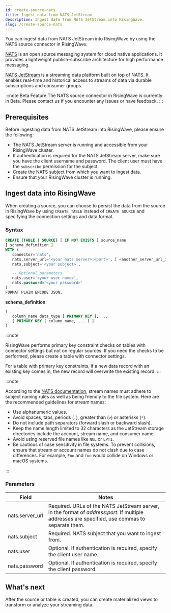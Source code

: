 ```yaml
---
id: create-source-nats
title: Ingest data from NATS JetStream
description: Ingest data from NATS JetStream into RisingWave.
slug: /create-source-nats
---
```

<head>
  <link rel="canonical" href="https://docs.risingwave.com/docs/current/create-source-nats/" />
</head>

You can ingest data from NATS JetStream into RisingWave by using the NATS source connector in RisingWave.

[NATS](https://nats.io/) is an open source messaging system for cloud native applications. It provides a lightweight publish-subscribe architecture for high performance messaging.

[NATS JetStream](https://docs.nats.io/nats-concepts/jetstream) is a streaming data platform built on top of NATS. It enables real-time and historical access to streams of data via durable subscriptions and consumer groups.

:::note Beta Feature
The NATS source connector in RisingWave is currently in Beta. Please contact us if you encounter any issues or have feedback.
:::

## Prerequisites

Before ingesting data from NATS JetStream into RisingWave, please ensure the following:

- The NATS JetStream server is running and accessible from your RisingWave cluster.
- If authentication is required for the NATS JetStream server, make sure you have the client username and password. The client user must have the `subscribe` permission for the subject.
- Create the NATS subject from which you want to ingest data.
- Ensure that your RisingWave cluster is running.

## Ingest data into RisingWave

When creating a source, you can choose to persist the data from the source in RisingWave by using `CREATE TABLE` instead of `CREATE SOURCE` and specifying the connection settings and data format.

### Syntax

```sql
CREATE {TABLE | SOURCE} [ IF NOT EXISTS ] source_name 
[ schema_definition ]
WITH (
   connector='nats',
   nats.server_url='<your nats server>:<port>', [ <another_server_url_if_available>, ...]
   nats.subject='<your subject>',

   -- Optional parameters
   nats.user='<your user name>',
   nats.password='<your password>'
)
FORMAT PLAIN ENCODE JSON;
```

**schema_definition**:

```sql
(
   column_name data_type [ PRIMARY KEY ], ...
   [ PRIMARY KEY ( column_name, ... ) ]
)
```

:::note

RisingWave performs primary key constraint checks on tables with connector settings but not on regular sources. If you need the checks to be performed, please create a table with connector settings.

For a table with primary key constraints, if a new data record with an existing key comes in, the new record will overwrite the existing record.
:::

:::note

According to the [NATS documentation](https://docs.nats.io/running-a-nats-service/nats_admin/jetstream_admin/naming), stream names must adhere to subject naming rules as well as being friendly to the file system. Here are the recommended guidelines for stream names:

- Use alphanumeric values.
- Avoid spaces, tabs, periods (`.`), greater than (`>`) or asterisks (`*`).
- Do not include path separators (forward slash or backward slash).
- Keep the name length limited to 32 characters as the JetStream storage directories include the account, stream name, and consumer name.
- Avoid using reserved file names like `NUL` or `LPT1`.
- Be cautious of case sensitivity in file systems. To prevent collisions, ensure that stream or account names do not clash due to case differences. For example, `Foo` and `foo` would collide on Windows or macOS systems.

:::

### Parameters

|Field|Notes|
|---|---|
|nats.server_url| Required. URLs of the NATS JetStream server, in the format of *address*:*port*. If multiple addresses are specified, use commas to separate them.|
|nats.subject| Required. NATS subject that you want to ingest from.|
|nats.user| Optional. If authentication is required, specify the client user name.|
|nats.password| Optional. If authentication is required, specify the client password.|

## What's next

After the source or table is created, you can create materialized views to transform or analyze your streaming data.

